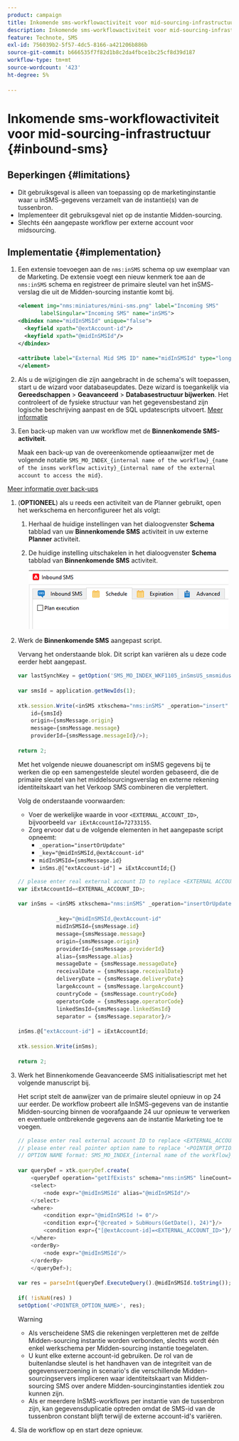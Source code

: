 ```yaml
---
product: campaign
title: Inkomende sms-workflowactiviteit voor mid-sourcing-infrastructuur
description: Inkomende sms-workflowactiviteit voor mid-sourcing-infrastructuur
feature: Technote, SMS
exl-id: 756039b2-5f57-4dc5-8166-a421206b886b
source-git-commit: b666535f7f82d1b8c2da4fbce1bc25cf8d39d187
workflow-type: tm+mt
source-wordcount: '423'
ht-degree: 5%

---
```


# Inkomende sms-workflowactiviteit voor mid-sourcing-infrastructuur {#inbound-sms}

## Beperkingen {#limitations}

* Dit gebruiksgeval is alleen van toepassing op de marketinginstantie waar u inSMS-gegevens verzamelt van de instantie(s) van de tussenbron.
* Implementeer dit gebruiksgeval niet op de instantie Midden-sourcing.
* Slechts één aangepaste workflow per externe account voor midsourcing.

## Implementatie {#implementation}

1. Een extensie toevoegen aan de `nms:inSMS` schema op uw exemplaar van de Marketing. De extensie voegt een nieuw kenmerk toe aan de `nms:inSMS` schema en registreer de primaire sleutel van het inSMS- verslag die uit de Midden-sourcing instantie komt bij.

   ```xml
   <element img="nms:miniatures/mini-sms.png" label="Incoming SMS"
          labelSingular="Incoming SMS" name="inSMS">
   <dbindex name="midInSMSId" unique="false">
     <keyfield xpath="@extAccount-id"/>
     <keyfield xpath="@midInSMSId"/>
   </dbindex>
   
   <attribute label="External Mid SMS ID" name="midInSMSId" type="long"/>
   </element>
   ```

1. Als u de wijzigingen die zijn aangebracht in de schema&#39;s wilt toepassen, start u de wizard voor databaseupdates. Deze wizard is toegankelijk via **Gereedschappen** > **Geavanceerd** > **Databasestructuur bijwerken**. Het controleert of de fysieke structuur van het gegevensbestand zijn logische beschrijving aanpast en de SQL updatescripts uitvoert. [Meer informatie](../../configuration/using/updating-the-database-structure.md)

1. Een back-up maken van uw workflow met de **Binnenkomende SMS-activiteit**.

   Maak een back-up van de overeenkomende optieaanwijzer met de volgende notatie `SMS_MO_INDEX_{internal name of the workflow}_{name of the insms workflow activity}_{internal name of the external account to access the mid}`.

[Meer informatie over back-ups](../../production/using/backup.md)

1. (**OPTIONEEL**) als u reeds een activiteit van de Planner gebruikt, open het werkschema en herconfigureer het als volgt:

   1. Herhaal de huidige instellingen van het dialoogvenster **Schema** tabblad van uw **Binnenkomende SMS** activiteit in uw externe **Planner** activiteit.

   1. De huidige instelling uitschakelen in het dialoogvenster **Schema** tabblad van **Binnenkomende SMS** activiteit.

      ![](assets/inbound_sms_1.png)

1. Werk de **Binnenkomende SMS** aangepast script.

   Vervang het onderstaande blok. Dit script kan variëren als u deze code eerder hebt aangepast.

   ```Javascript
   var lastSynchKey = getOption('SMS_MO_INDEX_WKF1105_inSmsUS_smsmidus');
   
   var smsId = application.getNewIds(1);
   
   xtk.session.Write(<inSMS xtkschema="nms:inSMS" _operation="insert"
       id={smsId}
       origin={smsMessage.origin}
       message={smsMessage.message}
       providerId={smsMessage.messageId}/>);
   
   return 2;
   ```

   Met het volgende nieuwe douanescript om inSMS gegevens bij te werken die op een samengestelde sleutel worden gebaseerd, die de primaire sleutel van het middelsourcingsverslag en externe rekening identiteitskaart van het Verkoop SMS combineren die verplettert.

   Volg de onderstaande voorwaarden:

   * Voer de werkelijke waarde in voor `<EXTERNAL_ACCOUNT_ID>`, bijvoorbeeld `var iExtAccountId=72733155`.
   * Zorg ervoor dat u de volgende elementen in het aangepaste script opneemt:
      * `_operation="insertOrUpdate"`
      * `_key="@midInSMSId,@extAccount-id"`
      * `midInSMSId={smsMessage.id}`
      * `inSms.@["extAccount-id"] = iExtAccountId;{}`

   ```Javascript
   // please enter real external account ID to replace <EXTERNAL ACCOUNT ID>
   var iExtAccountId=<EXTERNAL_ACCOUNT_ID>;
   
   var inSms = <inSMS xtkschema="nms:inSMS" _operation="insertOrUpdate"
   
               _key="@midInSMSId,@extAccount-id"
               midInSMSId={smsMessage.id}
               message={smsMessage.message}
               origin={smsMessage.origin}
               providerId={smsMessage.providerId}
               alias={smsMessage.alias}
               messageDate = {smsMessage.messageDate}
               receivalDate = {smsMessage.receivalDate}
               deliveryDate = {smsMessage.deliveryDate}
               largeAccount = {smsMessage.largeAccount}
               countryCode = {smsMessage.countryCode}
               operatorCode = {smsMessage.operatorCode}
               linkedSmsId={smsMessage.linkedSmsId}
               separator = {smsMessage.separator}/>
   
   inSms.@["extAccount-id"] = iExtAccountId;
   
   xtk.session.Write(inSms);
   
   return 2;
   ```

1. Werk het Binnenkomende Geavanceerde SMS initialisatiescript met het volgende manuscript bij.

   Het script stelt de aanwijzer van de primaire sleutel opnieuw in op 24 uur eerder. De workflow probeert alle InSMS-gegevens van de instantie Midden-sourcing binnen de voorafgaande 24 uur opnieuw te verwerken en eventuele ontbrekende gegevens aan de instantie Marketing toe te voegen.

   ```Javascript
   // please enter real external account ID to replace <EXTERNAL_ACCOUNT_ID>
   // please enter real pointer option name to replace '<POINTER_OPTION_NAME>'
   // OPTION NAME format: SMS_MO_INDEX_{internal name of the workflow}_inSms_{internal name of the external account to access the mid}
   
   var queryDef = xtk.queryDef.create(
       <queryDef operation="getIfExists" schema="nms:inSMS" lineCount="1">
       <select>
           <node expr="@midInSMSId" alias="@midInSMSId"/>
       </select>
       <where>
           <condition expr="@midInSMSId != 0"/>
           <condition expr={"@created > SubHours(GetDate(), 24)"}/>
           <condition expr={"[@extAccount-id]=<EXTERNAL_ACCOUNT_ID>"}/>
       </where>
       <orderBy>
           <node expr="@midInSMSId"/>
       </orderBy>
       </queryDef>);
   
   var res = parseInt(queryDef.ExecuteQuery().@midInSMSId.toString());
   
   if( !isNaN(res) )
   setOption('<POINTER_OPTION_NAME>', res);
   ```

   >[!WARNING]
   >
   > * Als verscheidene SMS die rekeningen verpletteren met de zelfde Midden-sourcing instantie worden verbonden, slechts wordt één enkel werkschema per Midden-sourcing instantie toegelaten.
   > * U kunt elke externe account-id gebruiken. De rol van de buitenlandse sleutel is het handhaven van de integriteit van de gegevensverzoening in scenario&#39;s die verschillende Midden-sourcingservers impliceren waar identiteitskaart van Midden-sourcing SMS over andere Midden-sourcinginstanties identiek zou kunnen zijn.
   > * Als er meerdere InSMS-workflows per instantie van de tussenbron zijn, kan gegevensduplicatie optreden omdat de SMS-id van de tussenbron constant blijft terwijl de externe account-id&#39;s variëren.

1. Sla de workflow op en start deze opnieuw.
